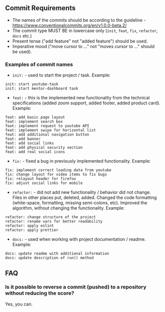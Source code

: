 ## Commit Requirements
- The names of the commits should be according to the guideline - https://www.conventionalcommits.org/en/v1.0.0-beta.2/
- The commit type MUST BE in lowercase only (`init`, `feat`, `fix`, `refactor`, `docs` etc.)
- Present tense ("add feature" not "added feature") should be used.
- Imperative mood ("move cursor to ..." not "moves cursor to ..." should be used).

### Examples of commit names
- `init:` - used to start the project / task. Example:
```
init: start youtube-task
init: start mentor-dashboard task
```
- `feat:` - this is the implemented new functionality from the technical specifications (added zoom support, added footer, added product card). Example:
```
feat: add basic page layout
feat: implement search box 
feat: implement request to youtube API
feat: implement swipe for horizontal list
feat: add additional navigation button
feat: add banner
feat: add social links
feat: add physical security section
feat: add real social icons
```
- `fix:` - fixed a bug in previously implemented functionality. Example:
```
fix: implement correct loading data from youtube
fix: change layout for video items to fix bugs
fix: relayout header for firefox
fix: adjust social links for mobile
```
- `refactor:`  - did not add new functionality / behavior did not change. Files in other places put, deleted, added. Changed the code formatting (white-space, formatting, missing semi-colons, etc). Improved the algorithm, without changing the functionality. Example:
```
refactor: change structure of the project
refactor: rename vars for better readability
refactor: apply eslint
refactor: apply prettier
```
- `docs:` - used when working with project documentation / readme. Example:
```
docs: update readme with additional information
docs: update description of run() method
``` 

## FAQ
### Is it possible to reverse a commit (pushed) to a repository without reducing the score?
Yes, you can.